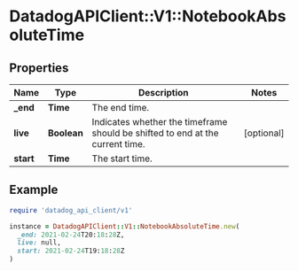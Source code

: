 # DatadogAPIClient::V1::NotebookAbsoluteTime

## Properties

| Name | Type | Description | Notes |
| ---- | ---- | ----------- | ----- |
| **_end** | **Time** | The end time. |  |
| **live** | **Boolean** | Indicates whether the timeframe should be shifted to end at the current time. | [optional] |
| **start** | **Time** | The start time. |  |

## Example

```ruby
require 'datadog_api_client/v1'

instance = DatadogAPIClient::V1::NotebookAbsoluteTime.new(
  _end: 2021-02-24T20:18:28Z,
  live: null,
  start: 2021-02-24T19:18:28Z
)
```

